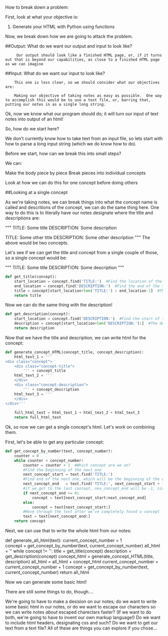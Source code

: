 How to break down a problem:

First, look at what your objective is:
   1.  Generate your HTML with Python using functions

Now, we break down how we are going to attack the problem.

##Output:  What do we want our output and input to look like?

         Our output should look like a finished HTML page, or, if it turns out that is beyond our capabilities, as close to a finished HTML page as we can imagine

##Input:  What do we want our input to look like?
        
        This one is less clear, so we should consider what our objectives are:

        Making our objective of taking notes as easy as possible.  One way to accomplish this would be to use a text file, or, barring that, putting our notes in as a single long string.

Ok, now we know what our program should do; it will turn our input of text notes into output of an html!

So, how do we start here?

We don't currently know how to take text from an input file, so lets start with how to parse a long input string (which we do know how to do).

Before we start, how can we break this into small steps?

We can:

Make the body piece by piece
Break pieces into individual concepts

Look at how we can do this for one concept before doing others

##Looking at a single concept

As we're taking notes, we can break things into what the concept name is called and descritions of the concept, we can do the same thing here.  One way to do this is to literally have our notes designate where the title and descriptions are:  

"""
TITLE:  Some title
DESCRIPTION:  Some description

TITLE:  Some other title
DESCRIPTION:  Some other description
"""
The above would be two concepts.

Let's see if we can get the title and concept from a single couple of those, so a single concept would be:

"""
TITLE:  Some title
DESCRIPTION:  Some description
"""

```python
def get_title(concept):
    start_location = concept.find('TITLE:')  #Find the location of the Start of the title
    end_location = concept.find('DESCRIPTION:')  #Find the end of the title
    title = concept[start_location+len('TITLE:') : end_location-1]  #The title will be between them!
    return title
```

Now we can do the same thing with the description!
```python
def get_description(concept):
    start_location = concept.find('DESCRIPTION:')  #Find the start of the description
    description = concept[start_location+len('DESCRIPTION:'):]  #The description will go to the end of the concpt
    return description
```
Now that we have the title and description, we can write html for the concept:

```python
def generate_concept_HTML(concept_title, concept_description):
    html_text_1 = '''
<div class="concept">
    <div class="concept-title">
        ''' + concept_title
    html_text_2 = '''
    </div>
    <div class="concept-description">
        ''' + concept_description
    html_text_3 = '''
    </div>
</div>'''
    
    full_html_text = html_text_1 + html_text_2 + html_text_3
    return full_html_text
```

Ok, so now we can get a single concept's html.  Let's work on combining them.

First, let's be able to get any particular concept:

```python
def get_concept_by_number(text, concept_number):
    counter = 0  
    while counter < concept_number:
        counter = counter + 1  #Which concept are we on?
        #Find the beginning of the next one
        next_concept_start = text.find('TITLE:')  
        #Find end of the next one, which will be the beginning of the one after that
        next_concept_end   = text.find('TITLE:', next_concept_start + 1)  
        #if we got to the last concept, nex_concept_end will be -1, since there won't be another
        if next_concept_end >= 0:  
            concept = text[next_concept_start:next_concept_end]  
        else:
            concept = text[next_concept_start:]
        #Move through the text after we've completely found a concept
        text = text[next_concept_end:]  
    return concept
```

Next, we can use that to write the whole html from our notes:

def generate_all_html(text):
    current_concept_number = 1  
    concept = get_concept_by_number(text, current_concept_number)
    all_html = ''
    while concept != '':
        title = get_title(concept)
        description = get_description(concept)
        concept_html = generate_concept_HTML(title, description)
        all_html = all_html + concept_html
        current_concept_number = current_concept_number + 1
        concept = get_concept_by_number(text, current_concept_number)
    return all_html

Now we can generate some basic html!

There are still some things to do, though.... 

We're going to have to make a desision on our notes; do we want to write some basic html in our notes, or do we want to escape our characters so we can write notes *about* escaped charectars faster?  (If we want to do both, we're going to have to invent our own markup language!)  Do we want to include html headers, designating css and such?  Do we want to get our text from a text file?  All of these are things you can explore if you chose...
